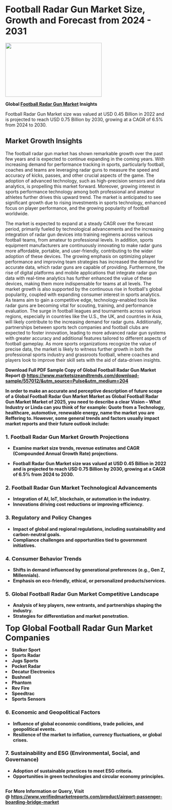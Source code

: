 <H1>Football Radar Gun Market Size, Growth and Forecast from 2024 - 2031</H1><img class="aligncenter size-medium wp-image-584254" src="https://thirdeyenews.in/wp-content/uploads/2024/09/Global-Market-Research-300x168.jpeg" alt="" width="300" height="168" /><p><strong>Global&nbsp;<a href="https://www.marketsizeandtrends.com/download-sample/557012/&amp;utm_source=Pulse&amp;utm_medium=204">Football Radar Gun Market</a> Insights</strong></p><p>Football Radar Gun Market size was valued at USD 0.45 Billion in 2022 and is projected to reach USD 0.75 Billion by 2030, growing at a CAGR of 6.5% from 2024 to 2030.</p><p><h2>Market Growth Insights</h2> <p>The football radar gun market has shown remarkable growth over the past few years and is expected to continue expanding in the coming years. With increasing demand for performance tracking in sports, particularly football, coaches and teams are leveraging radar guns to measure the speed and accuracy of kicks, passes, and other crucial aspects of the game. The adoption of advanced technology, such as high-precision sensors and data analytics, is propelling this market forward. Moreover, growing interest in sports performance technology among both professional and amateur athletes further drives this upward trend. The market is anticipated to see significant growth due to rising investments in sports technology, enhanced focus on player performance, and the growing popularity of football worldwide.</p> <p><strong></strong></p> <p>The market is expected to expand at a steady CAGR over the forecast period, primarily fueled by technological advancements and the increasing integration of radar gun devices into training regimens across various football teams, from amateur to professional levels. In addition, sports equipment manufacturers are continuously innovating to make radar guns more affordable, portable, and user-friendly, contributing to the wider adoption of these devices. The growing emphasis on optimizing player performance and improving team strategies has increased the demand for accurate data, which radar guns are capable of providing. Furthermore, the rise of digital platforms and mobile applications that integrate radar gun data with real-time analytics has further enhanced the value of these devices, making them more indispensable for teams at all levels. The market growth is also supported by the continuous rise in football's global popularity, coupled with expanding consumer interest in sports analytics. As teams aim to gain a competitive edge, technology-enabled tools like radar guns are becoming vital for scouting, training, and performance evaluation. The surge in football leagues and tournaments across various regions, especially in countries like the U.S., the UK, and countries in Asia, will likely contribute to the increasing demand for radar guns. Additionally, partnerships between sports tech companies and football clubs are expected to foster innovation, leading to more advanced radar gun systems with greater accuracy and additional features tailored to different aspects of football gameplay. As more sports organizations recognize the value of precise data, the market is likely to witness further growth in both the professional sports industry and grassroots football, where coaches and players look to improve their skill sets with the aid of data-driven insights.</p> <p><strong></p><p><span class=""><strong>Download Full PDF Sample Copy of Global Football Radar Gun Market Report</strong> @ <a href="https://www.marketsizeandtrends.com/download-sample/557012/&amp;utm_source=Pulse&amp;utm_medium=204" target="_blank">https://www.marketsizeandtrends.com/download-sample/557012/&amp;utm_source=Pulse&amp;utm_medium=204</a></span></p><p>In order to make an accurate and perceptive description of future scope of a Global&nbsp;Football Radar Gun Market Market as Global&nbsp;Football Radar Gun Market Market of 2025, you need to describe a clear Vision &ndash; What Industry or Linda can you think of for example: Quote from a Technology, healthcare, automotive, renewable energy, name the market you are Reffering to. However, some general trends and factors usually impact market reports and their future outlook include:</p><h3>1.&nbsp;<strong>Football Radar Gun Market Growth Projections</strong></h3><ul><li>Examine market size trends, revenue estimates and CAGR (Compounded Annual Growth Rate) projections.</li><li><p>Football Radar Gun Market size was valued at USD 0.45 Billion in 2022 and is projected to reach USD 0.75 Billion by 2030, growing at a CAGR of 6.5% from 2024 to 2030.</p></li></ul><h3>2.&nbsp;<strong>Football Radar Gun Market Technological Advancements</strong></h3><ul><li>Integration of AI, IoT, blockchain, or automation in the industry.</li><li>Innovations driving cost reductions or improving efficiency.</li></ul><h3>3.&nbsp;<strong>Regulatory and Policy Changes</strong></h3><ul><li>Impact of global and regional regulations, including sustainability and carbon-neutral goals.</li><li>Compliance challenges and opportunities tied to government initiatives.</li></ul><h3>4.&nbsp;<strong>Consumer Behavior Trends</strong></h3><ul><li>Shifts in demand influenced by generational preferences (e.g., Gen Z, Millennials).</li><li>Emphasis on eco-friendly, ethical, or personalized products/services.</li></ul><h3>5.&nbsp;<strong>Global Football Radar Gun Market Competitive Landscape</strong></h3><ul><li>Analysis of key players, new entrants, and partnerships shaping the industry.</li><li>Strategies for differentiation and market penetration.</li></ul><p data-pm-slice="1 1 []"><span style="color: inherit; font-family: inherit; font-size: 25px;">Top Global Football Radar Gun Market Companies</span></p><div class="" data-test-id=""><p><li>Stalker Sport</li><li> Sports Radar</li><li> Jugs Sports</li><li> Pocket Radar</li><li> Decatur Electronics</li><li> Bushnell</li><li> Phantom</li><li> Rev Fire</li><li> Speedtrac</li><li> Sports Sensors</li></p></div><h3>6.&nbsp;<strong>Economic and Geopolitical Factors</strong></h3><ul><li>Influence of global economic conditions, trade policies, and geopolitical events.</li><li>Resilience of the market to inflation, currency fluctuations, or global crises.</li></ul><h3>7.&nbsp;<strong>Sustainability and ESG (Environmental, Social, and Governance)</strong></h3><ul><li>Adoption of sustainable practices to meet ESG criteria.</li><li>Opportunities in green technologies and circular economy principles.</li></ul><h2><strong style="font-size: 14px;">For More Information or Query, Visit @&nbsp;</strong><a style="background-color: #ffffff; font-size: 14px;" href="https://www.marketsizeandtrends.com/report/football-radar-gun-market/" target="_blank">https://www.verifiedmarketreports.com/product/airport-passenger-boarding-bridge-market</a></h2>
